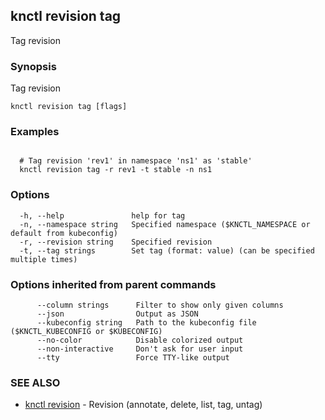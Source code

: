 ## knctl revision tag

Tag revision

### Synopsis

Tag revision

```
knctl revision tag [flags]
```

### Examples

```

  # Tag revision 'rev1' in namespace 'ns1' as 'stable'
  knctl revision tag -r rev1 -t stable -n ns1
```

### Options

```
  -h, --help               help for tag
  -n, --namespace string   Specified namespace ($KNCTL_NAMESPACE or default from kubeconfig)
  -r, --revision string    Specified revision
  -t, --tag strings        Set tag (format: value) (can be specified multiple times)
```

### Options inherited from parent commands

```
      --column strings      Filter to show only given columns
      --json                Output as JSON
      --kubeconfig string   Path to the kubeconfig file ($KNCTL_KUBECONFIG or $KUBECONFIG)
      --no-color            Disable colorized output
      --non-interactive     Don't ask for user input
      --tty                 Force TTY-like output
```

### SEE ALSO

* [knctl revision](knctl_revision.md)	 - Revision (annotate, delete, list, tag, untag)

